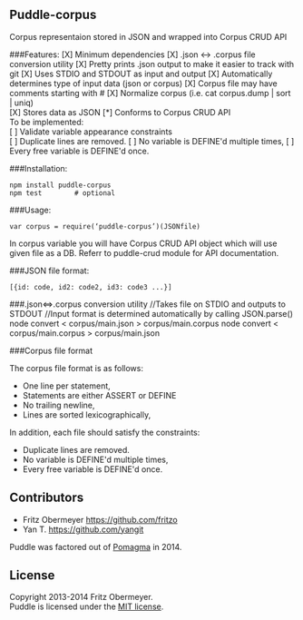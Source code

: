## Puddle-corpus

Corpus representaion stored in JSON and wrapped into Corpus CRUD API


###Features:
    [X] Minimum dependencies
    [X] .json <-> .corpus file conversion utility
        [X] Pretty prints .json output to make it easier to track with git
        [X] Uses STDIO and STDOUT as input and output
        [X] Automatically determines type of input data (json or corpus)
        [X] Corpus file may have comments starting with #
        [X] Normalize corpus (i.e. cat corpus.dump | sort | uniq)            
    [X] Stores data as JSON
    [*] Conforms to Corpus CRUD API    
    To be implemented:    
    [ ] Validate variable appearance constraints    
        [ ] Duplicate lines are removed.
        [ ] No variable is DEFINE'd multiple times,
        [ ] Every free variable is DEFINE'd once.
    
    
###Installation:
    
    npm install puddle-corpus
    npm test        # optional
    
###Usage:    
    
    var corpus = require(‘puddle-corpus’)(JSONfile)
        
In corpus variable you will have Corpus CRUD API object which will use given 
file as a DB. Referr to puddle-crud module for API documentation.

###JSON file format:
    
    [{id: code, id2: code2, id3: code3 ...}]

###.json<=>.corpus conversion utility
    //Takes file on STDIO and outputs to STDOUT
    //Input format is determined automatically by calling JSON.parse()
    node convert < corpus/main.json > corpus/main.corpus 
    node convert < corpus/main.corpus > corpus/main.json
    
###Corpus file format
    
The corpus file format is as follows:

* One line per statement,
* Statements are either ASSERT or DEFINE
* No trailing newline,
* Lines are sorted lexicographically,

In addition, each file should satisfy the constraints:

* Duplicate lines are removed.
* No variable is DEFINE'd multiple times,
* Every free variable is DEFINE'd once.

## Contributors

- Fritz Obermeyer <https://github.com/fritzo>
- Yan T. <https://github.com/yangit>

Puddle was factored out of [Pomagma](https://github.com/fritzo/pomagma) in 2014.

## License

Copyright 2013-2014 Fritz Obermeyer.<br/>
Puddle is licensed under the [MIT license](/LICENSE).